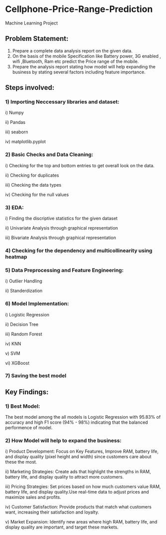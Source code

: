 # Cellphone-Price-Range-Prediction
Machine Learning Project
## Problem Statement:
1) Prepare a complete data analysis report on the given data.
2) On the basis of the mobile Specification like Battery power, 3G enabled ,
wifi ,Bluetooth, Ram etc predict the Price range of the mobile.
3) Prepare the analysis report stating how model will help expanding the
business by stating several factors including feature importance.
## Steps involved:
### 1) Importing Neccessary libraries and dataset:
i) Numpy 

ii) Pandas 

iii) seaborn 

iv) matplotlib.pyplot 

### 2) Basic Checks and Data Cleaning:
i) Checking for the top and bottom entries to get overall look on the data. 

ii) Checking for duplicates 

iii) Checking the data types 

iv) Checking for the null values 

### 3) EDA:
i) Finding the discriptive statistics for the given dataset 

ii) Univariate Analysis through graphical representation 

iii) Bivariate Analysis through graphical representation 

### 4) Checking for the dependency and multicollinearity using heatmap
### 5) Data Preprocessing and Feature Engineering:
i) Outlier Handling 

ii) Standerdization 

### 6) Model Implementation:
i) Logistic Regression 

ii) Decision Tree 

iii) Random Forest 

iv) KNN 

v) SVM 

vi) XGBoost 

### 7) Saving the best model
## Key Findings:
### 1) Best Model:
The best model among the all models is Logistic Regression with 95.83% of accuracy and high F1 score (94% - 98%) indicating that the balanced performence of model.
### 2) How Model will help to expand the business:
i) Product Development: Focus on Key Features, Improve RAM, battery life, and display quality (pixel height and width) since customers care about these the most.

ii) Marketing Strategies: Create ads that highlight the strengths in RAM, battery life, and display quality to attract more customers.

iii) Pricing Strategies: Set prices based on how much customers value RAM, battery life, and display quality.Use real-time data to adjust prices and maximize sales and profits.

iv) Customer Satisfaction: Provide products that match what customers want, increasing their satisfaction and loyalty.

v) Market Expansion: Identify new areas where high RAM, battery life, and display quality are important, and target these markets.

